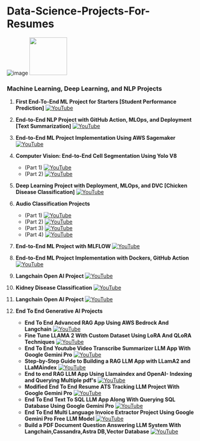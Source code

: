 # Data-Science-Projects-For-Resumes

![image](https://github.com/krishnaik06/Data-Science-Projects-For-Resumes/assets/20041231/3c2a6643-73ff-4235-858f-1c70d653a0ce)
<img src="https://github.com/krishnaik06/Data-Science-Projects-For-Resumes/assets/20041231/3c2a6643-73ff-4235-858f-1c70d653a0ce" width="100" height="100">

### Machine Learning, Deep Learning, and NLP Projects

1. **First End-To-End ML Project for Starters [Student Performance Prediction]**  [![YouTube](https://img.shields.io/badge/YouTube-Video-red)](https://www.youtube.com/watch?v=Rv6UFGNmNZg&list=PLZoTAELRMXVPS-dOaVbAux22vzqdgoGhG&index=2)

2. **End-to-End NLP Project with GitHub Action, MLOps, and Deployment [Text Summarization]**  [![YouTube](https://img.shields.io/badge/YouTube-Video-red)](https://www.youtube.com/watch?v=p7V4Aa7qEpw&list=PLZoTAELRMXVOjQdyqlCmOtq1nZnSsWvag&index=3)

3. **End-to-End ML Project Implementation Using AWS Sagemaker** [![YouTube](https://img.shields.io/badge/YouTube-Video-red)](https://www.youtube.com/watch?v=Le-A72NjaWs&list=PLZoTAELRMXVPS-dOaVbAux22vzqdgoGhG&index=16)

4. **Computer Vision: End-to-End Cell Segmentation Using Yolo V8**
    - (Part 1) [![YouTube](https://img.shields.io/badge/YouTube-Video-red)](https://www.youtube.com/watch?v=r8l31swbU1g&list=PLZoTAELRMXVPS-dOaVbAux22vzqdgoGhG&index=17) 
    - (Part 2) [![YouTube](https://img.shields.io/badge/YouTube-Video-red)](https://www.youtube.com/watch?v=eiK-6ZhphiA&list=PLZoTAELRMXVPS-dOaVbAux22vzqdgoGhG&index=18) 

5. **Deep Learning Project with Deployment, MLOps, and DVC [Chicken Disease Classification]** [![YouTube](https://img.shields.io/badge/YouTube-Video-red)](https://www.youtube.com/watch?v=p1bfK8ZJgkE&list=PLZoTAELRMXVPS-dOaVbAux22vzqdgoGhG&index=14)
6. **Audio Classification Projects**
    - (Part 1) [![YouTube](https://img.shields.io/badge/YouTube-Video-red)](https://www.youtube.com/watch?v=mHPpCXqQd7Y&t=644s&pp=ygUga3Jpc2ggbmFpayBhdWRpbyBjbGFzc2lmaWNhdGlvbiA%3D) 
    - (Part 2) [![YouTube](https://img.shields.io/badge/YouTube-Video-red)](https://www.youtube.com/watch?v=4F-cwOkMdTE&t=449s&pp=ygUga3Jpc2ggbmFpayBhdWRpbyBjbGFzc2lmaWNhdGlvbiA%3D)
    - (Part 3) [![YouTube](https://img.shields.io/badge/YouTube-Video-red)](https://www.youtube.com/watch?v=uTFU7qThylE&pp=ygUga3Jpc2ggbmFpayBhdWRpbyBjbGFzc2lmaWNhdGlvbiA%3D) 
    - (Part 4) [![YouTube](https://img.shields.io/badge/YouTube-Video-red)](https://www.youtube.com/watch?v=cqndT517NcQ&pp=ygUga3Jpc2ggbmFpayBhdWRpbyBjbGFzc2lmaWNhdGlvbiA%3D)
7. **End-to-End ML Project with MLFLOW** [![YouTube](https://img.shields.io/badge/YouTube-Video-red)](https://www.youtube.com/watch?v=pxk1Fr33-L4)

8. **End-to-End ML Project Implementation with Dockers, GitHub Action** [![YouTube](https://img.shields.io/badge/YouTube-Video-red)](https://www.youtube.com/watch?v=MJ1vWb1rGwM)
9. **Langchain Open AI Project** [![YouTube](https://img.shields.io/badge/YouTube-Video-red)](https://www.youtube.com/watch?v=_FpT1cwcSLg&list=PLZoTAELRMXVORE4VF7WQ_fAl0L1Gljtar)
10. **Kidney Disease Classification** [![YouTube](https://img.shields.io/badge/YouTube-Video-red)](https://www.youtube.com/watch?v=86BKEv0X2xU)

11. **Langchain Open AI Project** [![YouTube](https://img.shields.io/badge/YouTube-Video-red)](https://www.youtube.com/watch?v=_FpT1cwcSLg&list=PLZoTAELRMXVORE4VF7WQ_fAl0L1Gljtar)
12. **End To End Generative AI Projects**
    - **End To End Advanced RAG App Using AWS Bedrock And Langchain** [![YouTube](https://img.shields.io/badge/YouTube-Video-red)](https://www.youtube.com/watch?v=0LE5XrxGvbo)
    - **Fine Tune LLAMA 2 With Custom Dataset Using LoRA And QLoRA Techniques** [![YouTube](https://img.shields.io/badge/YouTube-Video-red)](https://www.youtube.com/watch?v=Vg3dS-NLUT4) 
    - **End To End Youtube Video Transcribe Summarizer LLM App With Google Gemini Pro** [![YouTube](https://img.shields.io/badge/YouTube-Video-red)](https://www.youtube.com/watch?v=HFfXvfFe9F8)
    - **Step-by-Step Guide to Building a RAG LLM App with LLamA2 and LLaMAindex** [![YouTube](https://img.shields.io/badge/YouTube-Video-red)](https://www.youtube.com/watch?v=f-AXdiCyiT8)
    - **End to end RAG LLM App Using Llamaindex and OpenAI- Indexing and Querying Multiple pdf's** [![YouTube](https://img.shields.io/badge/YouTube-Video-red)](https://www.youtube.com/watch?v=hH4WkgILUD4)
    - **Modified End To End Resume ATS Tracking LLM Project With Google Gemini Pro** [![YouTube](https://img.shields.io/badge/YouTube-Video-red)](https://www.youtube.com/watch?v=VZOnp2YpY8Q)
    - **End To End Text To SQL LLM App Along With Querying SQL Database Using Google Gemini Pro** [![YouTube](https://img.shields.io/badge/YouTube-Video-red)](https://www.youtube.com/watch?v=wFdFLWc-W4k)
    - **End To End Multi Language Invoice Extractor Project Using Google Gemini Pro Free LLM Model** [![YouTube](https://img.shields.io/badge/YouTube-Video-red)](https://www.youtube.com/watch?v=-ny5_RSMV6kk)
    - **Build a PDF Document Question Answering LLM System With Langchain,Cassandra,Astra DB,Vector Database** [![YouTube](https://img.shields.io/badge/YouTube-Video-red)](https://www.youtube.com/watch?v=zxo3T4aQj6Q)
